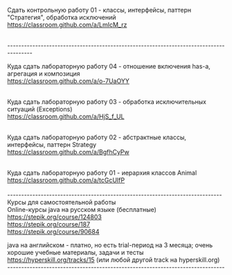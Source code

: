 Сдать контрольную работу 01 - классы, интерфейсы, паттерн "Стратегия", обработка исключений<br>
https://classroom.github.com/a/LmIcM_rz <br>

<br>
---------------------------------------------------------------------------------------

Куда сдать лабораторную работу 04 - отношение включения has-a, агрегация и композиция<br>
https://classroom.github.com/a/o-7UaOYY
<br><br>

Куда сдать лабораторную работу 03 - обработка исключительных ситуаций (Exceptions)<br>
https://classroom.github.com/a/HjS_f_UL
<br><br>

Куда сдать лабораторную работу 02 - абстрактные классы, интерфейсы, паттерн Strategy<br>
https://classroom.github.com/a/BgfhCyPw
<br><br>

Куда сдать лабораторную работу 01 - иерархия классов Animal<br>
https://classroom.github.com/a/tcGcUIfP 
<br><br>
-----------------------------------------------------------------------------<br>
Курсы для самостоятельной работы <br>
Online-курсы java на русском языке (бесплатные)<br>
https://stepik.org/course/124803<br>
https://stepik.org/course/187<br>
https://stepik.org/course/90684 <br>

java на английском - платно, но есть trial-период на 3 месяца; очень хорошие учебные материалы, задачи и тесты<br>
https://hyperskill.org/tracks/15 (или любой другой track на hyperskill.org)<br>
------------------------------------------------------------------------------<br><br>
